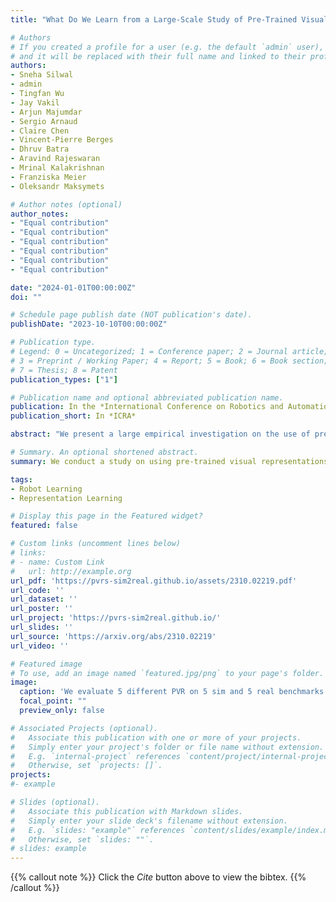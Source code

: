 ```yaml
---
title: "What Do We Learn from a Large-Scale Study of Pre-Trained Visual Representations in Sim and Real Environments?"

# Authors
# If you created a profile for a user (e.g. the default `admin` user), write the username (folder name) here 
# and it will be replaced with their full name and linked to their profile.
authors:
- Sneha Silwal
- admin
- Tingfan Wu
- Jay Vakil
- Arjun Majumdar
- Sergio Arnaud
- Claire Chen
- Vincent-Pierre Berges
- Dhruv Batra
- Aravind Rajeswaran
- Mrinal Kalakrishnan
- Franziska Meier
- Oleksandr Maksymets

# Author notes (optional)
author_notes:
- "Equal contribution"
- "Equal contribution"
- "Equal contribution"
- "Equal contribution"
- "Equal contribution"
- "Equal contribution"

date: "2024-01-01T00:00:00Z"
doi: ""

# Schedule page publish date (NOT publication's date).
publishDate: "2023-10-10T00:00:00Z"

# Publication type.
# Legend: 0 = Uncategorized; 1 = Conference paper; 2 = Journal article;
# 3 = Preprint / Working Paper; 4 = Report; 5 = Book; 6 = Book section;
# 7 = Thesis; 8 = Patent
publication_types: ["1"]

# Publication name and optional abbreviated publication name.
publication: In the *International Conference on Robotics and Automation 2024* and *ICRA Workshop on Mobile Manipulation and Embodied Intelligence, 2024 (Spotlight)*
publication_short: In *ICRA*

abstract: "We present a large empirical investigation on the use of pre-trained visual representations (PVRs) for training downstream policies that execute real-world tasks. Our study spans five different PVRs, two different policy-learning paradigms (imitation and reinforcement learning), and three different robots for 5 distinct manipulation and indoor navigation tasks. From this effort, we can arrive at three insights: 1) the performance trends of PVRs in the simulation are generally indicative of their trends in the real world, 2) the use of PVRs enables a first-of-its-kind result with indoor ImageNav (zero-shot transfer to a held-out scene in the real world), and 3) the benefits from variations in PVRs, primarily data-augmentation and fine-tuning, also transfer to the real-world performance. See project website for additional details and visuals."

# Summary. An optional shortened abstract.
summary: We conduct a study on using pre-trained visual representations (PVRs) to train robots for real-world tasks.

tags:
- Robot Learning
- Representation Learning

# Display this page in the Featured widget?
featured: false

# Custom links (uncomment lines below)
# links:
# - name: Custom Link
#   url: http://example.org
url_pdf: 'https://pvrs-sim2real.github.io/assets/2310.02219.pdf'
url_code: ''
url_dataset: ''
url_poster: ''
url_project: 'https://pvrs-sim2real.github.io/'
url_slides: ''
url_source: 'https://arxiv.org/abs/2310.02219'
url_video: ''

# Featured image
# To use, add an image named `featured.jpg/png` to your page's folder. 
image:
  caption: 'We evaluate 5 different PVR on 5 sim and 5 real benchmarks'
  focal_point: ""
  preview_only: false

# Associated Projects (optional).
#   Associate this publication with one or more of your projects.
#   Simply enter your project's folder or file name without extension.
#   E.g. `internal-project` references `content/project/internal-project/index.md`.
#   Otherwise, set `projects: []`.
projects:
#- example

# Slides (optional).
#   Associate this publication with Markdown slides.
#   Simply enter your slide deck's filename without extension.
#   E.g. `slides: "example"` references `content/slides/example/index.md`.
#   Otherwise, set `slides: ""`.
# slides: example
---
```


{{% callout note %}}
Click the *Cite* button above to view the bibtex.
{{% /callout %}}